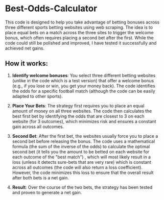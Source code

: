 # Best-Odds-Calculator

This code is designed to help you take advantage of betting bonuses across three different sports betting websites using web scraping. The idea is to place equal bets on a match across the three sites to trigger the welcome bonus, which often requires placing a second bet after the first. While the code could still be polished and improved, I have tested it successfully and achieved net gains.

## How it works:

1. **Identify welcome bonuses**:
   You select three different betting websites (unlike in the code which is a test version) that offer a welcome bonus (e.g., if you lose or win, you get your money back). The code identifies the odds for a specific football match (although the code can be easily adapted to other sports).

2. **Place Your Bets**:
   The strategy first requires you to place an equal amount of money on all three websites. The code then calculates the best first bet by identifying the odds that are closest to 3 on each website (for 3 outcomes), which minimizes risk and ensures a constant gain across all outcomes.

3. **Second Bet**:
   After the first bet, the websites usually force you to place a second bet before releasing the bonus. The code uses a mathematical formula (the sum of the inverse of the odds) to calculate the optimal second bet (it tells you the amount to be betted on each website for each outcome of the "best match") , which will most likely result in a loss (unless it detects sure-bets that are very rare) which is constant across all outcomes (the code will also return a loss coefficient). However, the code minimizes this loss to ensure that the overall result after both bets is a net gain.

4. **Result**:
   Over the course of the two bets, the strategy has been tested and proven to generate a net gain.


